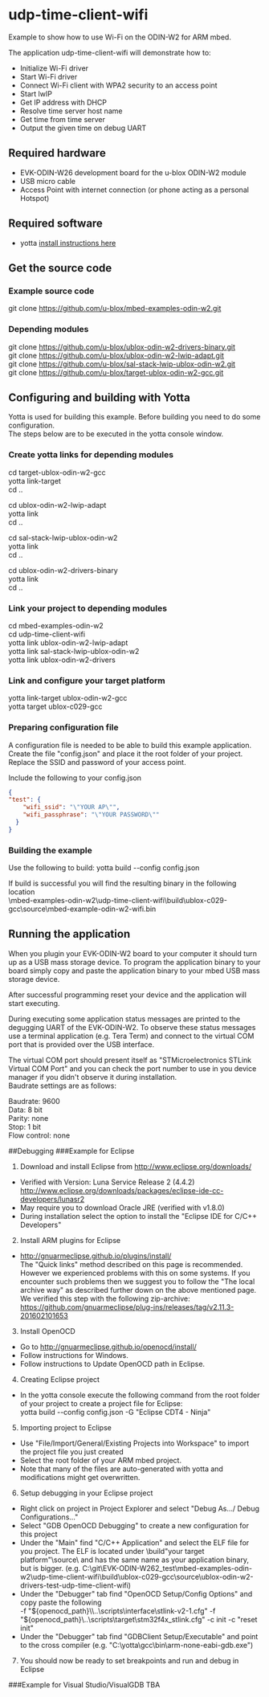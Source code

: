 # udp-time-client-wifi
Example to show how to use Wi-Fi on the ODIN-W2 for ARM mbed.

The application udp-time-client-wifi will demonstrate how to:

* Initialize Wi-Fi driver
* Start Wi-Fi driver
* Connect Wi-Fi client with WPA2 security to an access point
* Start lwIP
* Get IP address with DHCP
* Resolve time server host name
* Get time from time server
* Output the given time on debug UART

## Required hardware
* EVK-ODIN-W26 development board for the u-blox ODIN-W2 module
* USB micro cable
* Access Point with internet connection (or phone acting as a personal Hotspot)


## Required software
* yotta [install instructions here](http://yottadocs.mbed.com/)

## Get the source code
### Example source code
git clone https://github.com/u-blox/mbed-examples-odin-w2.git 
### Depending modules 
git clone https://github.com/u-blox/ublox-odin-w2-drivers-binary.git  
git clone https://github.com/u-blox/ublox-odin-w2-lwip-adapt.git  
git clone https://github.com/u-blox/sal-stack-lwip-ublox-odin-w2.git  
git clone https://github.com/u-blox/target-ublox-odin-w2-gcc.git

## Configuring and building with Yotta
Yotta is used for building this example. Before building you need to do some configuration.   
The steps below are to be executed in the yotta console window.

### Create yotta links for depending modules  
cd target-ublox-odin-w2-gcc  
yotta link-target  
cd ..  

cd ublox-odin-w2-lwip-adapt  
yotta link  
cd ..  

cd sal-stack-lwip-ublox-odin-w2  
yotta link  
cd ..  

cd ublox-odin-w2-drivers-binary   
yotta link  
cd .. 

### Link your project to depending modules
cd mbed-examples-odin-w2  
cd udp-time-client-wifi  
yotta link ublox-odin-w2-lwip-adapt  
yotta link sal-stack-lwip-ublox-odin-w2   
yotta link ublox-odin-w2-drivers   
 
### Link and configure your target platform  
yotta link-target ublox-odin-w2-gcc  
yotta target ublox-c029-gcc

### Preparing configuration file
A configuration file is needed to be able to build this example application.   
Create the file "config.json" and place it the root folder of your project.   
Replace the SSID and password of your access point.

Include the following to your config.json
```json
{
"test": {
    "wifi_ssid": "\"YOUR AP\"",
    "wifi_passphrase": "\"YOUR PASSWORD\""
  }
}
```

### Building the example
Use the following to build: yotta build --config config.json

If build is successful you will find the resulting binary in the following location   
\mbed-examples-odin-w2\udp-time-client-wifi\build\ublox-c029-gcc\source\mbed-example-odin-w2-wifi.bin

## Running the application
When you plugin your EVK-ODIN-W2 board to your computer it should turn up as a USB mass storage device. To program the application binary to your board simply copy and paste the application binary to your mbed USB mass storage device.  

After successful programming reset your device and the application will start executing.   

During executing some application status messages are printed to the degugging UART of the EVK-ODIN-W2.
To observe these status messages use a terminal application (e.g. Tera Term) and connect to the virtual COM port that is provided over the USB interface.   

The virtual COM port should present itself as "STMicroelectronics STLink Virtual COM Port" and you can check the port number to use in you device manager if you didn't observe it during installation.   
Baudrate settings are as follows:   

Baudrate: 9600   
Data: 8 bit   
Parity: none   
Stop: 1 bit   
Flow control: none   

##Debugging
###Example for Eclipse

1. Download and install Eclipse from http://www.eclipse.org/downloads/ 
 - Verified with Version: Luna Service Release 2 (4.4.2)   
   http://www.eclipse.org/downloads/packages/eclipse-ide-cc-developers/lunasr2
 - May require you to download Oracle JRE (verified with v1.8.0)
 - During installation select the option to install the "Eclipse IDE for C/C++ Developers"   
 
2. Install ARM plugins for Eclipse 
 - http://gnuarmeclipse.github.io/plugins/install/   
 The "Quick links" method described on this page is recommended. However we experienced problems with this on some systems. If you encounter such problems then we suggest you to follow the "The local archive way" as described further down on the above mentioned page.   
 We verified this step with the following zip-archive:   
 https://github.com/gnuarmeclipse/plug-ins/releases/tag/v2.11.3-201602101653   


3. Install OpenOCD
 - Go to http://gnuarmeclipse.github.io/openocd/install/
 - Follow instructions for Windows.
 - Follow instructions to Update OpenOCD path in Eclipse.
 
4. Creating Eclipse project
 - In the yotta console execute the following command from the root folder of your project to create a project file for Eclipse:   
 yotta build --config config.json -G "Eclipse CDT4 - Ninja"

5. Importing project to Eclipse
 - Use "File/Import/General/Existing Projects into Workspace" to import the project file you just created
 - Select the root folder of your ARM mbed project.   
 - Note that many of the files are auto-generated with yotta and modifications might get overwritten.   

6. Setup debugging in your Eclipse project
 - Right click on project in Project Explorer and select "Debug As.../ Debug Configurations..."
 - Select "GDB OpenOCD Debugging" to create a new configuration for this project
 - Under the "Main" find "C/C++ Application" and select the ELF file for you project. The ELF is located under \build\"your target platform"\source\ and has the same name as your application binary, but is bigger. (e.g. C:\git\EVK-ODIN-W262_test\mbed-examples-odin-w2\udp-time-client-wifi\build\ublox-c029-gcc\source\ublox-odin-w2-drivers-test-udp-time-client-wifi)
 - Under the "Debugger" tab find "OpenOCD Setup/Config Options" and copy paste the following   
  -f "${openocd_path}\\..\scripts\interface\stlink-v2-1.cfg" -f "${openocd_path}\\..\scripts\target\stm32f4x_stlink.cfg" -c init -c "reset init"
 - Under the "Debugger" tab find "GDBClient Setup/Executable" and point to the cross compiler (e.g. "C:\yotta\gcc\bin\arm-none-eabi-gdb.exe")

7. You should now be ready to set breakpoints and run and debug in Eclipse

###Example for Visual Studio/VisualGDB
TBA
